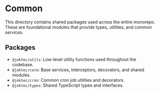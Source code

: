 # Common

This directory contains shared packages used across the entire monorepo. These are foundational modules that provide types, utilities, and common services.

## Packages

- `@joktec/utils`: Low-level utility functions used throughout the codebase.
- `@joktec/core`: Base services, interceptors, decorators, and shared modules.
- `@joktec/cron`: Common cron job utilities and decorators.
- `@joktec/types`: Shared TypeScript types and interfaces.
